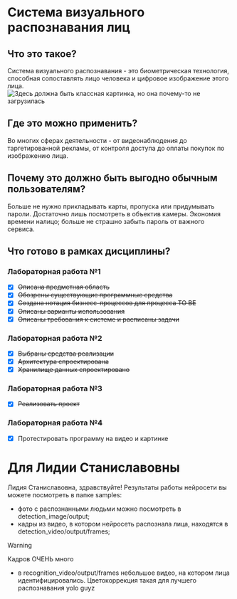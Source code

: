 # Система визуального распознавания лиц
## Что это такое?
Система визуального распознавания - это биометрическая технология, способная сопоставлять лицо человека и цифровое изображение этого лица.
![Здесь должна быть классная картинка, но она почему-то не загрузилась](https://www.pvsm.ru/images/2017/09/05/blijaishee-budushee-mobilnyh-ustroistv-raspoznavanie-lic-i-dopolnennaya-realnost-2.jpg)
## Где это можно применить?
Во многих сферах деятельности - от видеонаблюдения до таргетированной рекламы, от контроля доступа до оплаты покупок по изображению лица.
## Почему это должно быть выгодно обычным пользователям?
Больше не нужно прикладывать карты, пропуска или придумывать пароли. Достаточно лишь посмотреть в объектив камеры. Экономия времени налицо; больше не страшно забыть пароль от важного сервиса.
## Что готово в рамках дисциплины?
### Лабораторная работа №1
- [x] ~~Описана предметная область~~
- [x] ~~Обозрены существующие программные средства~~
- [x] ~~Создана нотация бизнесс-процессов для процесса TO BE~~
- [x] ~~Описаны варианты использования~~
- [x] ~~Описаны требования к системе и расписаны задачи~~
### Лабораторная работа №2
- [x] ~~Выбраны средства реализации~~
- [x] ~~Архитектура спроектирована~~
- [x] ~~Хранилище данных спроектировано~~
### Лабораторная работа №3
- [x] ~~Реализовать проект~~
### Лабораторная работа №4
- [x] Протестировать программу на видео и картинке

# Для Лидии Станиславовны
Лидия Станиславовна, здравствуйте! Результаты работы нейросети вы можете посмотреть в папке samples:
* фото с распознанными людьми можно посмотреть в detection_image/output;
* кадры из видео, в котором нейросеть распознала лица, находятся в detection_video/output/frames;
> [!WARNING]
> Кадров ОЧЕНЬ много
* в recognition_video/output/frames небольшое видео, на котором лица идентифицировались. Цветокоррекция такая для лучшего распознавания
yolo guyz
